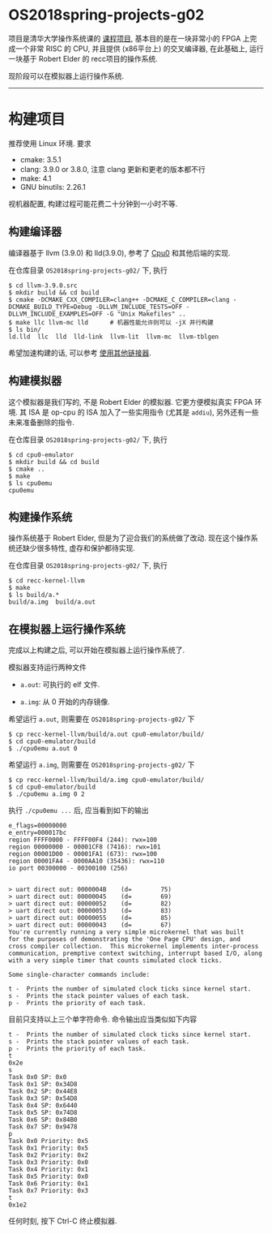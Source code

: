 # OS2018spring-projects-g02
项目是清华大学操作系统课的 [课程项目](http://os.cs.tsinghua.edu.cn/oscourse/OS2018spring/projects/g02),
基本目的是在一块非常小的 FPGA 上完成一个非常 RISC 的 CPU, 并且提供 (x86平台上) 的交叉编译器,
在此基础上, 运行一块基于 Robert Elder 的 recc项目的操作系统.

现阶段可以在模拟器上运行操作系统.

------------------------------------------------------------------------------

# 构建项目
推荐使用 Linux 环境. 要求 
* cmake: 3.5.1
* clang: 3.9.0 or 3.8.0, 注意 clang 更新和更老的版本都不行
* make: 4.1
* GNU binutils: 2.26.1

视机器配置, 构建过程可能花费二十分钟到一小时不等.

## 构建编译器
编译器基于 llvm (3.9.0) 和 lld(3.9.0), 参考了 [Cpu0](https://github.com/jonathan2251/lbd) 和其他后端的实现.

在仓库目录 `OS2018spring-projects-g02/` 下, 执行
```
$ cd llvm-3.9.0.src
$ mkdir build && cd build
$ cmake -DCMAKE_CXX_COMPILER=clang++ -DCMAKE_C_COMPILER=clang -DCMAKE_BUILD_TYPE=Debug -DLLVM_INCLUDE_TESTS=OFF -DLLVM_INCLUDE_EXAMPLES=OFF -G "Unix Makefiles" ..
$ make llc llvm-mc lld      # 机器性能允许则可以 -jX 并行构建
$ ls bin/
ld.lld  llc  lld  lld-link  llvm-lit  llvm-mc  llvm-tblgen
```

希望加速构建的话, 可以参考 [使用其他链接器](https://github.com/AndroidNewsHomework/lightweight-os-dev-docs/blob/master/memo.md#%E5%8A%A0%E9%80%9F%E6%9E%84%E5%BB%BA%E8%BF%87%E7%A8%8B).

## 构建模拟器
这个模拟器是我们写的, 不是 Robert Elder 的模拟器. 它更方便模拟真实 FPGA 环境.
其 ISA 是 op-cpu 的 ISA 加入了一些实用指令 (尤其是 `addiu`), 另外还有一些未来准备删除的指令.

在仓库目录 `OS2018spring-projects-g02/` 下, 执行
```
$ cd cpu0-emulator
$ mkdir build && cd build
$ cmake ..
$ make
$ ls cpu0emu
cpu0emu
```

## 构建操作系统
操作系统基于 Robert Elder, 但是为了迎合我们的系统做了改动.
现在这个操作系统还缺少很多特性, 虚存和保护都待实现.

在仓库目录 `OS2018spring-projects-g02/` 下, 执行
```
$ cd recc-kernel-llvm
$ make
$ ls build/a.*
build/a.img  build/a.out
```

## 在模拟器上运行操作系统
完成以上构建之后, 可以开始在模拟器上运行操作系统了.

模拟器支持运行两种文件

* `a.out`: 可执行的 elf 文件.

* `a.img`: 从 0 开始的内存镜像.

希望运行 `a.out`, 则需要在 `OS2018spring-projects-g02/` 下
```
$ cp recc-kernel-llvm/build/a.out cpu0-emulator/build/
$ cd cpu0-emulator/build
$ ./cpu0emu a.out 0
```

希望运行 `a.img`, 则需要在 `OS2018spring-projects-g02/` 下
```
$ cp recc-kernel-llvm/build/a.img cpu0-emulator/build/
$ cd cpu0-emulator/build
$ ./cpu0emu a.img 0 2
```

执行 `./cpu0emu ...` 后, 应当看到如下的输出
```
e_flags=00000000
e_entry=000017bc
region FFFF0000 - FFFF00F4 (244): rwx=100
region 00000000 - 00001CF8 (7416): rwx=101
region 00001D00 - 00001FA1 (673): rwx=100
region 00001FA4 - 0000AA10 (35436): rwx=110
io port 00300000 - 00300100 (256)


> uart direct out: 0000004B    (d=        75)
> uart direct out: 00000045    (d=        69)
> uart direct out: 00000052    (d=        82)
> uart direct out: 00000053    (d=        83)
> uart direct out: 00000055    (d=        85)
> uart direct out: 00000043    (d=        67)
You're currently running a very simple microkernel that was built
for the purposes of demonstrating the 'One Page CPU' design, and
cross compiler collection.  This microkernel implements inter-process
communication, premptive context switching, interrupt based I/O, along
with a very simple timer that counts simulated clock ticks.

Some single-character commands include:

t -  Prints the number of simulated clock ticks since kernel start.
s -  Prints the stack pointer values of each task.
p -  Prints the priority of each task.
```

目前只支持以上三个单字符命令. 命令输出应当类似如下内容
```
t -  Prints the number of simulated clock ticks since kernel start.
s -  Prints the stack pointer values of each task.
p -  Prints the priority of each task.
t
0x2e
s
Task 0x0 SP: 0x0
Task 0x1 SP: 0x34D8
Task 0x2 SP: 0x44E8
Task 0x3 SP: 0x54D8
Task 0x4 SP: 0x6440
Task 0x5 SP: 0x74D8
Task 0x6 SP: 0x84B0
Task 0x7 SP: 0x9478
p
Task 0x0 Priority: 0x5
Task 0x1 Priority: 0x5
Task 0x2 Priority: 0x2
Task 0x3 Priority: 0x0
Task 0x4 Priority: 0x1
Task 0x5 Priority: 0x0
Task 0x6 Priority: 0x1
Task 0x7 Priority: 0x3
t
0x1e2
```

任何时刻, 按下 Ctrl-C 终止模拟器.
